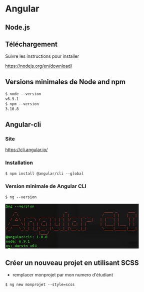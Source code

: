 # Angular

## Node.js

## Téléchargement

Suivre les instructions pour installer

https://nodejs.org/en/download/

## Versions minimales de Node and npm
```
$ node --version
v6.9.1
$ npm --version
3.10.8
```

## Angular-cli

### Site

https://cli.angular.io/

### Installation

```
$ npm install @angular/cli --global
```

### Version minimale de Angular CLI

```
$ ng --version
```

![alt tag](ngversion.png)

## Créer un nouveau projet en utilisant SCSS

* remplacer monprojet par mon numero d'étudiant

```
$ ng new monprojet --style=scss
```
